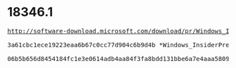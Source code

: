 # 18346.1

<pre>
<a href="http://software-download.microsoft.com/download/pr/Windows_InsiderPreview_SDK_en-us_18346_1.iso">http://software-download.microsoft.com/download/pr/Windows_InsiderPreview_SDK_en-us_18346_1.iso</a>

3a61cbc1ece19223eaa6b67c0cc77d904c6b9d4b *Windows_InsiderPreview_SDK_en-us_18346_1.iso

06b5b656d8454184fc1e3e0614adb4aa84f3fa8bdd131bbe6a7e4aaa58091eeb *Windows_InsiderPreview_SDK_en-us_18346_1.iso
</pre>
